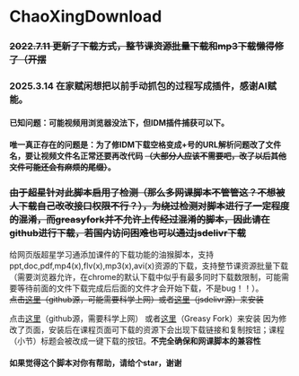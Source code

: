 # ChaoXingDownload
### ~~2022.7.11 更新了下载方式，整节课资源批量下载和mp3下载懒得修了（开摆~~
### 2025.3.14 在家赋闲想把以前手动抓包的过程写成插件，感谢AI赋能。
#### 已知问题：可能视频用浏览器没法下，但IDM插件捕获可以下。
#### 唯一真正存在的问题是：为了修IDM下载空格变成+号的URL解析问题改了文件名，要让视频文件名正常还要再改代码 ~~（大部分人应该不需要吧，改了以后其他文件可能还会有麻烦的尾缀）~~。
### ~~由于超星针对此脚本启用了检测（那么多网课脚本不管管这？不想被人下载自己改改接口权限不行？），为绕过检测对脚本进行了一定程度的混淆，而greasyfork并不允许上传经过混淆的脚本，因此请在github进行下载，若国内访问困难也可以通过jsdelivr下载~~
给网页版超星学习通添加课件的下载功能的油猴脚本，支持ppt,doc,pdf,mp4(x),flv(x),mp3(x),avi(x)资源的下载，支持整节课资源批量下载（需要浏览器允许，在chrome的默认下载中似乎有最多同时下载数限制，可能需要等待前面的文件下载完成后后面的文件才会开始下载，不是bug！！）。      
~~点击[这里](https://github.com/ColdThunder11/ChaoXingDownload/raw/master/cxdownload.user.js)（github源，可能需要科学上网）或者[这里](https://cdn.jsdelivr.net/gh/ColdThunder11/ChaoXingDownload@master/cxdownload.user.js)（jsdelivr源）来安装~~

点击[这里](https://www.tampermonkey.net/script_installation.php#url=https://raw.githubusercontent.com/gandizm/ChaoXingDownload/master/cxdownload.user.js)（github源，需要科学上网）
或者[这里](https://greasyfork.org/zh-CN/scripts/529786-%E8%B6%85%E6%98%9F%E5%AD%A6%E4%B9%A0%E9%80%9A%E7%AB%A0%E8%8A%82%E7%9B%B4%E9%93%BE%E4%B8%8B%E8%BD%BD)（Greasy Fork）来安装
因为修改了页面，安装后在课程页面可下载的资源下会出现下载链接和复制按钮；课程（小节）标题会被改成一键下载的按钮。**不完全确保和网课脚本的兼容性**   
#### 如果觉得这个脚本对你有帮助，请给个star，谢谢

